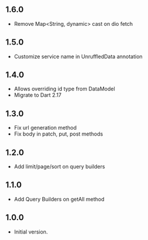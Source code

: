 ## 1.6.0

- Remove Map<String, dynamic> cast on dio fetch

## 1.5.0

- Customize service name in UnruffledData annotation

## 1.4.0

- Allows overriding id type from DataModel
- Migrate to Dart 2.17

## 1.3.0

- Fix url generation method
- Fix body in patch, put, post methods

## 1.2.0

- Add limit/page/sort on query builders

## 1.1.0

- Add Query Builders on getAll method

## 1.0.0

- Initial version.
